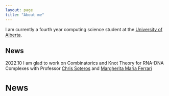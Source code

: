 ```yaml
---
layout: page
title: "About me"
---
```


I am currently a fourth year computing science student at the [University of Alberta](https://www.ualberta.ca/index.html).

## News

2022.10 I am glad to work on Combinatorics and Knot Theory for RNA-DNA Complexes with Professor [Chris Soteros](https://artsandscience.usask.ca/profile/CSoteros) and [Margherita Maria Ferrari](https://www.mmferrari.net) 


<h2 style="font-size: 26px;">News</h2>
